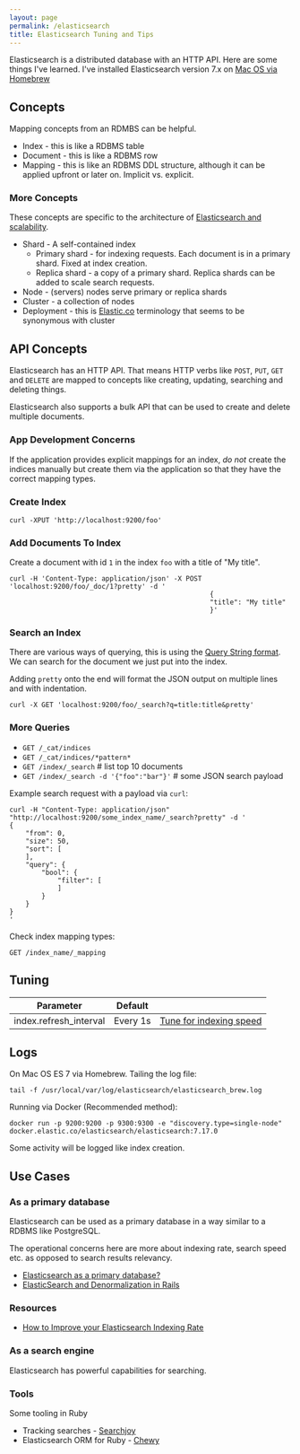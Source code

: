 ```yaml
---
layout: page
permalink: /elasticsearch
title: Elasticsearch Tuning and Tips
---
```


Elasticsearch is a distributed database with an HTTP API. Here are some things I've learned. I've installed Elasticsearch version 7.x on [Mac OS via Homebrew](https://www.elastic.co/guide/en/elasticsearch/reference/current/brew.html)

## Concepts

Mapping concepts from an RDMBS can be helpful.

* Index - this is like a RDBMS table
* Document - this is like a RDBMS row
* Mapping - this is like an RDBMS DDL structure, although it can be applied upfront or later on. Implicit vs. explicit.

### More Concepts

These concepts are specific to the architecture of [Elasticsearch and scalability](https://www.elastic.co/guide/en/elasticsearch/reference/current/scalability.html).

* Shard - A self-contained index
  * Primary shard - for indexing requests. Each document is in a primary shard. Fixed at index creation.
  * Replica shard - a copy of a primary shard. Replica shards can be added to scale search requests.
* Node - (servers) nodes serve primary or replica shards
* Cluster - a collection of nodes
* Deployment - this is [Elastic.co](https://www.elastic.co/) terminology that seems to be synonymous with cluster

## API Concepts

Elasticsearch has an HTTP API. That means HTTP verbs like `POST`, `PUT`, `GET` and `DELETE` are mapped to concepts like creating, updating, searching and deleting things.

Elasticsearch also supports a bulk API that can be used to create and delete multiple documents.

### App Development Concerns

If the application provides explicit mappings for an index, *do not* create the indices manually but create them via the application so that they have the correct mapping types.


### Create Index

```
curl -XPUT 'http://localhost:9200/foo'
```

### Add Documents To Index

Create a document with id `1` in the index `foo` with a title of "My title".

```
curl -H 'Content-Type: application/json' -X POST 'localhost:9200/foo/_doc/1?pretty' -d '
                                                  {
                                                  "title": "My title"
                                                  }'
```


### Search an Index

There are various ways of querying, this is using the [Query String format](https://www.elastic.co/guide/en/elasticsearch/reference/current/query-dsl-query-string-query.html). We can search for the document we just put into the index.

Adding `pretty` onto the end will format the JSON output on multiple lines and with indentation.

```
curl -X GET 'localhost:9200/foo/_search?q=title:title&pretty'
```

### More Queries

* `GET /_cat/indices`
* `GET /_cat/indices/*pattern*`
* `GET /index/_search` # list top 10 documents
* `GET /index/_search -d '{"foo":"bar"}'` # some JSON search payload

Example search request with a payload via `curl`:

```
curl -H "Content-Type: application/json" "http://localhost:9200/some_index_name/_search?pretty" -d '
{
    "from": 0,
    "size": 50,
    "sort": [
    ],
    "query": {
        "bool": {
            "filter": [
            ]
        }
    }
}
'
```

Check index mapping types:

`GET /index_name/_mapping`


## Tuning

| Parameter | Default | |
| --- | ----------- | --- |
| index.refresh_interval | Every 1s | [Tune for indexing speed](https://www.elastic.co/guide/en/elasticsearch/reference/current/tune-for-indexing-speed.html) |


## Logs

On Mac OS ES 7 via Homebrew. Tailing the log file:

`tail -f /usr/local/var/log/elasticsearch/elasticsearch_brew.log`

Running via Docker (Recommended method):

`docker run -p 9200:9200 -p 9300:9300 -e "discovery.type=single-node" docker.elastic.co/elasticsearch/elasticsearch:7.17.0`

Some activity will be logged like index creation.


## Use Cases

### As a primary database

Elasticsearch can be used as a primary database in a way similar to a RDBMS like PostgreSQL.

The operational concerns here are more about indexing rate, search speed etc. as opposed to search results relevancy.


* [Elasticsearch as a primary database?](https://dev.to/er_dward/elasticsearch-as-a-primary-database-15a5)
* [ElasticSearch and Denormalization in Rails](https://multithreaded.stitchfix.com/blog/2015/02/25/elasticsearch-and-denormalization/)


### Resources

* [How to Improve your Elasticsearch Indexing Rate](https://opster.com/blogs/improve-elasticsearch-indexing-rate/)




### As a search engine

Elasticsearch has powerful capabilities for searching.

### Tools

Some tooling in Ruby

* Tracking searches - [Searchjoy](https://github.com/ankane/searchjoy)
* Elasticsearch ORM for Ruby - [Chewy](https://github.com/toptal/chewy)
